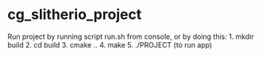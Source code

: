 # cg_slitherio_project

Run project by running script run.sh from console, or by doing this:
    1. mkdir build
    2. cd build
    3. cmake ..
    4. make
    5. ./PROJECT (to run app)
